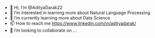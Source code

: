 - 👋 Hi, I’m @AdityaDarak22
- 👀 I’m interested in learning more about Natural Language Processing
- 🌱 I’m currently learning more about Data Science
- 📫 How to reach me https://www.linkedin.com/in/adityadarak/
- 💞️ I’m looking to collaborate on ...

<!---
AdityaDarak22/AdityaDarak22 is a ✨ special ✨ repository because its `README.md` (this file) appears on your GitHub profile.
You can click the Preview link to take a look at your changes.
--->

